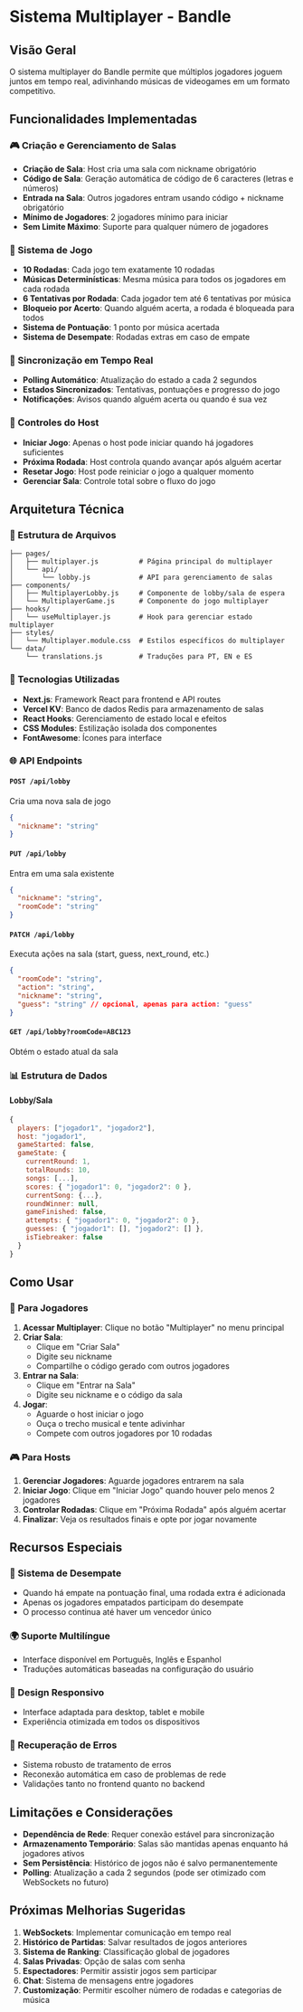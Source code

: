 # Sistema Multiplayer - Bandle

## Visão Geral

O sistema multiplayer do Bandle permite que múltiplos jogadores joguem juntos em tempo real, adivinhando músicas de videogames em um formato competitivo.

## Funcionalidades Implementadas

### 🎮 Criação e Gerenciamento de Salas
- **Criação de Sala**: Host cria uma sala com nickname obrigatório
- **Código de Sala**: Geração automática de código de 6 caracteres (letras e números)
- **Entrada na Sala**: Outros jogadores entram usando código + nickname obrigatório
- **Mínimo de Jogadores**: 2 jogadores mínimo para iniciar
- **Sem Limite Máximo**: Suporte para qualquer número de jogadores

### 🎵 Sistema de Jogo
- **10 Rodadas**: Cada jogo tem exatamente 10 rodadas
- **Músicas Determinísticas**: Mesma música para todos os jogadores em cada rodada
- **6 Tentativas por Rodada**: Cada jogador tem até 6 tentativas por música
- **Bloqueio por Acerto**: Quando alguém acerta, a rodada é bloqueada para todos
- **Sistema de Pontuação**: 1 ponto por música acertada
- **Sistema de Desempate**: Rodadas extras em caso de empate

### 🔄 Sincronização em Tempo Real
- **Polling Automático**: Atualização do estado a cada 2 segundos
- **Estados Sincronizados**: Tentativas, pontuações e progresso do jogo
- **Notificações**: Avisos quando alguém acerta ou quando é sua vez

### 🎯 Controles do Host
- **Iniciar Jogo**: Apenas o host pode iniciar quando há jogadores suficientes
- **Próxima Rodada**: Host controla quando avançar após alguém acertar
- **Resetar Jogo**: Host pode reiniciar o jogo a qualquer momento
- **Gerenciar Sala**: Controle total sobre o fluxo do jogo

## Arquitetura Técnica

### 📁 Estrutura de Arquivos

```
├── pages/
│   ├── multiplayer.js          # Página principal do multiplayer
│   └── api/
│       └── lobby.js            # API para gerenciamento de salas
├── components/
│   ├── MultiplayerLobby.js     # Componente de lobby/sala de espera
│   └── MultiplayerGame.js      # Componente do jogo multiplayer
├── hooks/
│   └── useMultiplayer.js       # Hook para gerenciar estado multiplayer
├── styles/
│   └── Multiplayer.module.css  # Estilos específicos do multiplayer
└── data/
    └── translations.js         # Traduções para PT, EN e ES
```

### 🔧 Tecnologias Utilizadas

- **Next.js**: Framework React para frontend e API routes
- **Vercel KV**: Banco de dados Redis para armazenamento de salas
- **React Hooks**: Gerenciamento de estado local e efeitos
- **CSS Modules**: Estilização isolada dos componentes
- **FontAwesome**: Ícones para interface

### 🌐 API Endpoints

#### `POST /api/lobby`
Cria uma nova sala de jogo
```json
{
  "nickname": "string"
}
```

#### `PUT /api/lobby`
Entra em uma sala existente
```json
{
  "nickname": "string",
  "roomCode": "string"
}
```

#### `PATCH /api/lobby`
Executa ações na sala (start, guess, next_round, etc.)
```json
{
  "roomCode": "string",
  "action": "string",
  "nickname": "string",
  "guess": "string" // opcional, apenas para action: "guess"
}
```

#### `GET /api/lobby?roomCode=ABC123`
Obtém o estado atual da sala

### 📊 Estrutura de Dados

#### Lobby/Sala
```javascript
{
  players: ["jogador1", "jogador2"],
  host: "jogador1",
  gameStarted: false,
  gameState: {
    currentRound: 1,
    totalRounds: 10,
    songs: [...],
    scores: { "jogador1": 0, "jogador2": 0 },
    currentSong: {...},
    roundWinner: null,
    gameFinished: false,
    attempts: { "jogador1": 0, "jogador2": 0 },
    guesses: { "jogador1": [], "jogador2": [] },
    isTiebreaker: false
  }
}
```

## Como Usar

### 🚀 Para Jogadores

1. **Acessar Multiplayer**: Clique no botão "Multiplayer" no menu principal
2. **Criar Sala**: 
   - Clique em "Criar Sala"
   - Digite seu nickname
   - Compartilhe o código gerado com outros jogadores
3. **Entrar na Sala**:
   - Clique em "Entrar na Sala"
   - Digite seu nickname e o código da sala
4. **Jogar**:
   - Aguarde o host iniciar o jogo
   - Ouça o trecho musical e tente adivinhar
   - Compete com outros jogadores por 10 rodadas

### 🎮 Para Hosts

1. **Gerenciar Jogadores**: Aguarde jogadores entrarem na sala
2. **Iniciar Jogo**: Clique em "Iniciar Jogo" quando houver pelo menos 2 jogadores
3. **Controlar Rodadas**: Clique em "Próxima Rodada" após alguém acertar
4. **Finalizar**: Veja os resultados finais e opte por jogar novamente

## Recursos Especiais

### 🎯 Sistema de Desempate
- Quando há empate na pontuação final, uma rodada extra é adicionada
- Apenas os jogadores empatados participam do desempate
- O processo continua até haver um vencedor único

### 🌍 Suporte Multilíngue
- Interface disponível em Português, Inglês e Espanhol
- Traduções automáticas baseadas na configuração do usuário

### 📱 Design Responsivo
- Interface adaptada para desktop, tablet e mobile
- Experiência otimizada em todos os dispositivos

### 🔄 Recuperação de Erros
- Sistema robusto de tratamento de erros
- Reconexão automática em caso de problemas de rede
- Validações tanto no frontend quanto no backend

## Limitações e Considerações

- **Dependência de Rede**: Requer conexão estável para sincronização
- **Armazenamento Temporário**: Salas são mantidas apenas enquanto há jogadores ativos
- **Sem Persistência**: Histórico de jogos não é salvo permanentemente
- **Polling**: Atualização a cada 2 segundos (pode ser otimizado com WebSockets no futuro)

## Próximas Melhorias Sugeridas

1. **WebSockets**: Implementar comunicação em tempo real
2. **Histórico de Partidas**: Salvar resultados de jogos anteriores
3. **Sistema de Ranking**: Classificação global de jogadores
4. **Salas Privadas**: Opção de salas com senha
5. **Espectadores**: Permitir assistir jogos sem participar
6. **Chat**: Sistema de mensagens entre jogadores
7. **Customização**: Permitir escolher número de rodadas e categorias de música
